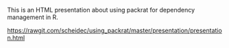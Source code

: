 This is an HTML presentation about using packrat for dependency management in R.

https://rawgit.com/scheidec/using_packrat/master/presentation/presentation.html